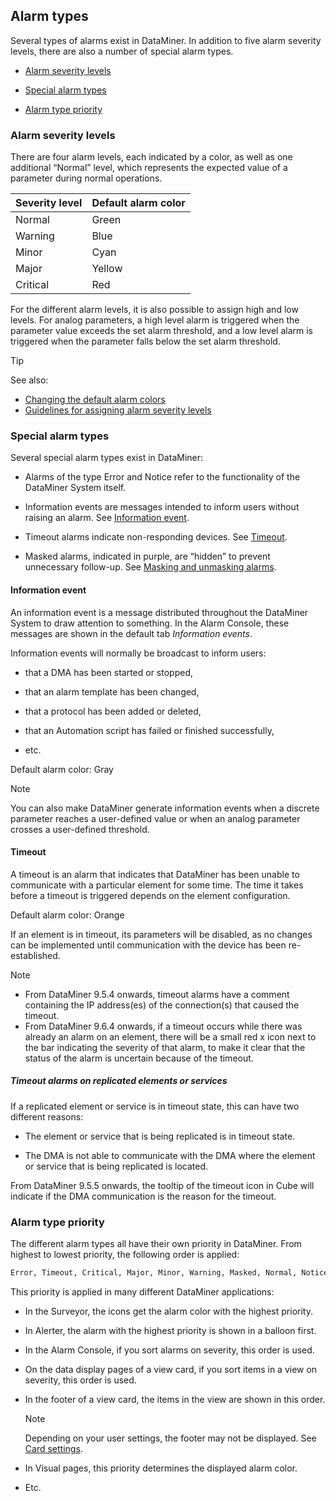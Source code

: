 ## Alarm types

Several types of alarms exist in DataMiner. In addition to five alarm severity levels, there are also a number of special alarm types.

- [Alarm severity levels](#alarm-severity-levels)

- [Special alarm types](#special-alarm-types)

- [Alarm type priority](#alarm-type-priority)

### Alarm severity levels

There are four alarm levels, each indicated by a color, as well as one additional “Normal” level, which represents the expected value of a parameter during normal operations.

| Severity level | Default alarm color |
|----------------|---------------------|
| Normal         | Green               |
| Warning        | Blue                |
| Minor          | Cyan                |
| Major          | Yellow              |
| Critical       | Red                 |

For the different alarm levels, it is also possible to assign high and low levels. For analog parameters, a high level alarm is triggered when the parameter value exceeds the set alarm threshold, and a low level alarm is triggered when the parameter falls below the set alarm threshold.

> [!TIP]
> See also:
> - [Changing the default alarm colors](Changing_the_default_alarm_colors.md)
> - [Guidelines for assigning alarm severity levels](../protocols/Guidelines_for_assigning_alarm_severity_levels.md)

### Special alarm types

Several special alarm types exist in DataMiner:

- Alarms of the type Error and Notice refer to the functionality of the DataMiner System itself.

- Information events are messages intended to inform users without raising an alarm. See [Information event](#information-event).

- Timeout alarms indicate non-responding devices. See [Timeout](#timeout).

- Masked alarms, indicated in purple, are “hidden” to prevent unnecessary follow-up. See [Masking and unmasking alarms](Masking_and_unmasking_alarms.md).

#### Information event

An information event is a message distributed throughout the DataMiner System to draw attention to something. In the Alarm Console, these messages are shown in the default tab *Information events*.

Information events will normally be broadcast to inform users:

- that a DMA has been started or stopped,

- that an alarm template has been changed,

- that a protocol has been added or deleted,

- that an Automation script has failed or finished successfully,

- etc.

Default alarm color: Gray

> [!NOTE]
> You can also make DataMiner generate information events when a discrete parameter reaches a user-defined value or when an analog parameter crosses a user-defined threshold.

#### Timeout

A timeout is an alarm that indicates that DataMiner has been unable to communicate with a particular element for some time. The time it takes before a timeout is triggered depends on the element configuration.

Default alarm color: Orange

If an element is in timeout, its parameters will be disabled, as no changes can be implemented until communication with the device has been re-established.

> [!NOTE]
> - From DataMiner 9.5.4 onwards, timeout alarms have a comment containing the IP address(es) of the connection(s) that caused the timeout.
> - From DataMiner 9.6.4 onwards, if a timeout occurs while there was already an alarm on an element, there will be a small red x icon next to the bar indicating the severity of that alarm, to make it clear that the status of the alarm is uncertain because of the timeout.

##### Timeout alarms on replicated elements or services

If a replicated element or service is in timeout state, this can have two different reasons:

- The element or service that is being replicated is in timeout state.

- The DMA is not able to communicate with the DMA where the element or service that is being replicated is located.

From DataMiner 9.5.5 onwards, the tooltip of the timeout icon in Cube will indicate if the DMA communication is the reason for the timeout.

### Alarm type priority

The different alarm types all have their own priority in DataMiner. From highest to lowest priority, the following order is applied:

```txt
Error, Timeout, Critical, Major, Minor, Warning, Masked, Normal, Notice, Information, Initial
```

This priority is applied in many different DataMiner applications:

- In the Surveyor, the icons get the alarm color with the highest priority.

- In Alerter, the alarm with the highest priority is shown in a balloon first.

- In the Alarm Console, if you sort alarms on severity, this order is used.

- On the data display pages of a view card, if you sort items in a view on severity, this order is used.

- In the footer of a view card, the items in the view are shown in this order.

    > [!NOTE]
    > Depending on your user settings, the footer may not be displayed. See [Card settings](../../part_1/GettingStarted/User_settings.md#card-settings).

- In Visual pages, this priority determines the displayed alarm color.

- Etc.
